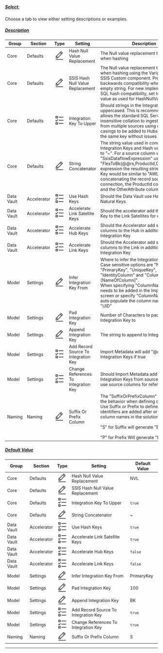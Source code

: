 ##### [Select:](#tab/settings-integration-key-select)

Choose a tab to view either setting descriptions or examples.

##### [Description](#tab/settings-integration-key-description)

| Group      | Section     | Type                                                                 | Setting                              | Description                                                                                                                                                                                                                                                                                                                                                                                              |
| ---------- | ----------- | -------------------------------------------------------------------- | ------------------------------------ | -------------------------------------------------------------------------------------------------------------------------------------------------------------------------------------------------------------------------------------------------------------------------------------------------------------------------------------------------------------------------------------------------------- |
| Core       | Defaults    | ![Text Datatype](images/svg-icons/text.svg "Text Datatype")          | Hash Null Value Replacement          | The Null value replacement to be used when hashing                                                                                                                                                                                                                                                                                                                                                       |
| Core       | Defaults    | ![Text Datatype](images/svg-icons/text.svg "Text Datatype")          | SSIS Hash Null Value Replacement     | The Null value replacement to be used when hashing using the Varigence BimlFlex SSIS Custom component. Provides backwards compatibility when set to an empty string. For new implementations and SQL hash compatibility, set to the same value as used for HashNullValue                                                                                                                                 |
| Core       | Defaults    | ![Boolean Datatype](images/svg-icons/boolean.svg "Boolean Datatype") | Integration Key To Upper             | Should strings in the Integration Key be uppercased. This is recommended and allows the standard SQL Server case insensitive collation to ingest business keys from multiple sources using different casings to be added to Hubs and treated as the same key without issues                                                                                                                              |
| Core       | Defaults    | ![Text Datatype](images/svg-icons/text.svg "Text Datatype")          | String Concatenator                  | The string value used in concatenating Integration Keys and Hash values. Defaults to "~". For a source column with an "SsisDataflowExpression" using the "FlexToBk(@@rs,ProductId,OtherAttribute)" expression the resulting string Integration Key would be similar to "AWLT~680~XYZ", concatenating the record source of the connection, the ProductId column value and the OtherAttribute column value |
| Data Vault | Accelerator | ![Boolean Datatype](images/svg-icons/boolean.svg "Boolean Datatype") | Use Hash Keys                        | Should the Data Vault use Hash Keys or Natural Keys                                                                                                                                                                                                                                                                                                                                                      |
| Data Vault | Accelerator | ![Boolean Datatype](images/svg-icons/boolean.svg "Boolean Datatype") | Accelerate Link Satellite Keys       | Should the accelerator add the Integration Key to the Link Satellites for effectiveness                                                                                                                                                                                                                                                                                                                  |
| Data Vault | Accelerator | ![Boolean Datatype](images/svg-icons/boolean.svg "Boolean Datatype") | Accelerate Hub Keys                  | Should the Accelerator add source key columns to the Hub in addition to the Integration Key                                                                                                                                                                                                                                                                                                              |
| Data Vault | Accelerator | ![Boolean Datatype](images/svg-icons/boolean.svg "Boolean Datatype") | Accelerate Link Keys                 | Should the Accelerator add source key columns to the Link in addition to the Integration Key                                                                                                                                                                                                                                                                                                             |
| Model      | Settings    | ![Text Datatype](images/svg-icons/text.svg "Text Datatype")          | Infer Integration Key From           | Where to infer the Integration Key from.<br/>Case sensitive options are "None", "PrimaryKey", "UniqueKey", "FirstColumn", "IdentityColumn" and "ColumnName::[NameOfColumn]".<br/>When specifying "ColumnName", a name needs to be added in the Import Metadata screen or specify "ColumnName::UID" to auto populate the column name field with "UID"                                                       |
| Model      | Settings    | ![Text Datatype](images/svg-icons/text.svg "Text Datatype")          | Pad Integration Key                  | Number of Characters to pad the Integration Key to                                                                                                                                                                                                                                                                                                                                                       |
| Model      | Settings    | ![Text Datatype](images/svg-icons/text.svg "Text Datatype")          | Append Integration Key               | The string to append to Integration Keys                                                                                                                                                                                                                                                                                                                                                                 |
| Model      | Settings    | ![Boolean Datatype](images/svg-icons/boolean.svg "Boolean Datatype") | Add Record Source To Integration Key | Import Metadata will add "@@rs" to Integration Keys if true                                                                                                                                                                                                                                                                                                                                              |
| Model      | Settings    | ![Boolean Datatype](images/svg-icons/boolean.svg "Boolean Datatype") | Change References To Integration Key | Should Import Metadata add derived Integration Keys from source references or use source columns for references                                                                                                                                                                                                                                                                                          |
| Naming     | Naming      | ![Text Datatype](images/svg-icons/text.svg "Text Datatype")          | Suffix Or Prefix Column              | The "SuffixOrPrefixColumn" key defines the behavior when defining column names. Use Suffix or Prefix to define if the column identifiers are added after or before the column names in the solution.<br/><br/>"S" for Suffix will generate "Entity_BK"<br/><br/>"P" for Prefix Will generate "BK_Entity"                                                                                                     |

##### [Default Value](#tab/settings-integration-key-default)

| Group      | Section     | Type                                                                 | Setting                              | Default Value |
| ---------- | ----------- | -------------------------------------------------------------------- | ------------------------------------ | ------------- |
| Core       | Defaults    | ![Text Datatype](images/svg-icons/text.svg "Text Datatype")          | Hash Null Value Replacement          | NVL           |
| Core       | Defaults    | ![Text Datatype](images/svg-icons/text.svg "Text Datatype")          | SSIS Hash Null Value Replacement     |               |
| Core       | Defaults    | ![Boolean Datatype](images/svg-icons/boolean.svg "Boolean Datatype") | Integration Key To Upper             | `true`        |
| Core       | Defaults    | ![Text Datatype](images/svg-icons/text.svg "Text Datatype")          | String Concatenator                  | ~             |
| Data Vault | Accelerator | ![Boolean Datatype](images/svg-icons/boolean.svg "Boolean Datatype") | Use Hash Keys                        | `true`        |
| Data Vault | Accelerator | ![Boolean Datatype](images/svg-icons/boolean.svg "Boolean Datatype") | Accelerate Link Satellite Keys       | `true`        |
| Data Vault | Accelerator | ![Boolean Datatype](images/svg-icons/boolean.svg "Boolean Datatype") | Accelerate Hub Keys                  | `false`       |
| Data Vault | Accelerator | ![Boolean Datatype](images/svg-icons/boolean.svg "Boolean Datatype") | Accelerate Link Keys                 | `false`       |
| Model      | Settings    | ![Text Datatype](images/svg-icons/text.svg "Text Datatype")          | Infer Integration Key From           | PrimaryKey    |
| Model      | Settings    | ![Text Datatype](images/svg-icons/text.svg "Text Datatype")          | Pad Integration Key                  | 100           |
| Model      | Settings    | ![Text Datatype](images/svg-icons/text.svg "Text Datatype")          | Append Integration Key               | BK            |
| Model      | Settings    | ![Boolean Datatype](images/svg-icons/boolean.svg "Boolean Datatype") | Add Record Source To Integration Key | `true`        |
| Model      | Settings    | ![Boolean Datatype](images/svg-icons/boolean.svg "Boolean Datatype") | Change References To Integration Key | `true`        |
| Naming     | Naming      | ![Text Datatype](images/svg-icons/text.svg "Text Datatype")          | Suffix Or Prefix Column              | S             |

***